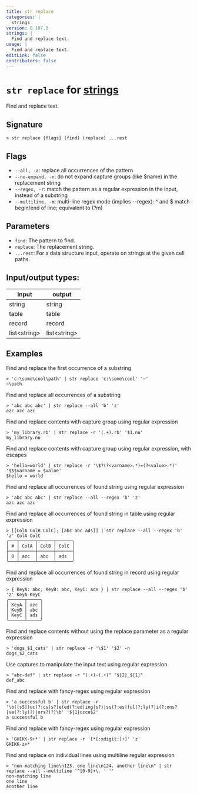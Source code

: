 ```yaml
---
title: str replace
categories: |
  strings
version: 0.107.0
strings: |
  Find and replace text.
usage: |
  Find and replace text.
editLink: false
contributors: false
---
```

<!-- This file is automatically generated. Please edit the command in https://github.com/nushell/nushell instead. -->

# `str replace` for [strings](/commands/categories/strings.md)

<div class='command-title'>Find and replace text.</div>

## Signature

```> str replace {flags} (find) (replace) ...rest```

## Flags

 -  `--all, -a`: replace all occurrences of the pattern
 -  `--no-expand, -n`: do not expand capture groups (like $name) in the replacement string
 -  `--regex, -r`: match the pattern as a regular expression in the input, instead of a substring
 -  `--multiline, -m`: multi-line regex mode (implies --regex): ^ and $ match begin/end of line; equivalent to (?m)

## Parameters

 -  `find`: The pattern to find.
 -  `replace`: The replacement string.
 -  `...rest`: For a data structure input, operate on strings at the given cell paths.


## Input/output types:

| input        | output       |
| ------------ | ------------ |
| string       | string       |
| table        | table        |
| record       | record       |
| list&lt;string&gt; | list&lt;string&gt; |
## Examples

Find and replace the first occurrence of a substring
```nu
> 'c:\some\cool\path' | str replace 'c:\some\cool' '~'
~\path
```

Find and replace all occurrences of a substring
```nu
> 'abc abc abc' | str replace --all 'b' 'z'
azc azc azc
```

Find and replace contents with capture group using regular expression
```nu
> 'my_library.rb' | str replace -r '(.+).rb' '$1.nu'
my_library.nu
```

Find and replace contents with capture group using regular expression, with escapes
```nu
> 'hello=world' | str replace -r '\$?(?<varname>.*)=(?<value>.*)' '$$$varname = $value'
$hello = world
```

Find and replace all occurrences of found string using regular expression
```nu
> 'abc abc abc' | str replace --all --regex 'b' 'z'
azc azc azc
```

Find and replace all occurrences of found string in table using regular expression
```nu
> [[ColA ColB ColC]; [abc abc ads]] | str replace --all --regex 'b' 'z' ColA ColC
╭───┬──────┬──────┬──────╮
│ # │ ColA │ ColB │ ColC │
├───┼──────┼──────┼──────┤
│ 0 │ azc  │ abc  │ ads  │
╰───┴──────┴──────┴──────╯

```

Find and replace all occurrences of found string in record using regular expression
```nu
> { KeyA: abc, KeyB: abc, KeyC: ads } | str replace --all --regex 'b' 'z' KeyA KeyC
╭──────┬─────╮
│ KeyA │ azc │
│ KeyB │ abc │
│ KeyC │ ads │
╰──────┴─────╯
```

Find and replace contents without using the replace parameter as a regular expression
```nu
> 'dogs_$1_cats' | str replace -r '\$1' '$2' -n
dogs_$2_cats
```

Use captures to manipulate the input text using regular expression
```nu
> "abc-def" | str replace -r "(.+)-(.+)" "${2}_${1}"
def_abc
```

Find and replace with fancy-regex using regular expression
```nu
> 'a successful b' | str replace -r '\b([sS])uc(?:cs|s?)e(ed(?:ed|ing|s?)|ss(?:es|ful(?:ly)?|i(?:ons?|ve(?:ly)?)|ors?)?)\b' '${1}ucce$2'
a successful b
```

Find and replace with fancy-regex using regular expression
```nu
> 'GHIKK-9+*' | str replace -r '[*[:xdigit:]+]' 'z'
GHIKK-z+*
```

Find and replace on individual lines using multiline regular expression
```nu
> "non-matching line\n123. one line\n124. another line\n" | str replace --all --multiline '^[0-9]+\. ' ''
non-matching line
one line
another line

```
